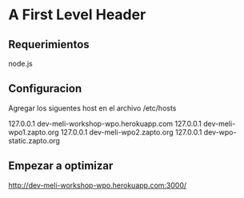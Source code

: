 A First Level Header
====================

Requerimientos
---------------------
node.js

Configuracion
---------------------
Agregar los siguentes host en el archivo /etc/hosts

127.0.0.1       dev-meli-workshop-wpo.herokuapp.com
127.0.0.1       dev-meli-wpo1.zapto.org
127.0.0.1       dev-meli-wpo2.zapto.org
127.0.0.1       dev-wpo-static.zapto.org


Empezar a optimizar
---------------------

http://dev-meli-workshop-wpo.herokuapp.com:3000/

